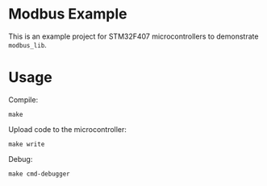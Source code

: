 # Modbus Example 

This is an example project for STM32F407 microcontrollers to demonstrate `modbus_lib`. 

# Usage

Compile: 

```
make
```

Upload code to the microcontroller: 

```
make write
```

Debug: 

```
make cmd-debugger
```

